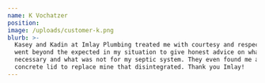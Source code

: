 ```yaml
---
name: K Vochatzer
position:
image: /uploads/customer-k.png
blurb: >-
  Kasey and Kadin at Imlay Plumbing treated me with courtesy and respect. They
  went beyond the expected in my situation to give honest advice on what was
  necessary and what was not for my septic system. They even found me a 
  concrete lid to replace mine that disintegrated. Thank you Imlay!
---
```



